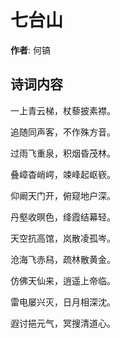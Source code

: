 # 七台山

**作者**: 何镐

## 诗词内容

一上青云梯，杖藜披素襟。

追随同声客，不作殊方音。

过雨飞重泉，积烟昏茂林。

叠嶂杳峭崿，竦峰起岖嵚。

仰阚天门开，俯窥地户深。

丹壑收暝色，绛霞结幕轻。

天空抗高馆，岚散凌孤岑。

沧海飞赤舄，疏林散黄金。

仿佛天仙来，逍遥上帝临。

雷电屡兴灭，日月相深沈。

遐讨挹元气，冥搜清道心。

